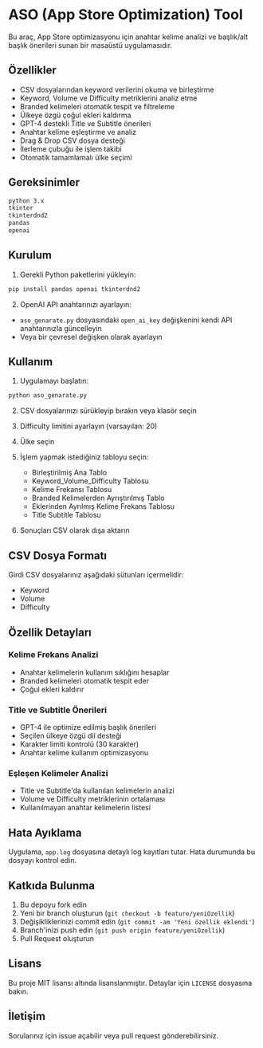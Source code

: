 # ASO (App Store Optimization) Tool

Bu araç, App Store optimizasyonu için anahtar kelime analizi ve başlık/alt başlık önerileri sunan bir masaüstü uygulamasıdır.

## Özellikler

- CSV dosyalarından keyword verilerini okuma ve birleştirme
- Keyword, Volume ve Difficulty metriklerini analiz etme
- Branded kelimeleri otomatik tespit ve filtreleme
- Ülkeye özgü çoğul ekleri kaldırma
- GPT-4 destekli Title ve Subtitle önerileri
- Anahtar kelime eşleştirme ve analiz
- Drag & Drop CSV dosya desteği
- İlerleme çubuğu ile işlem takibi
- Otomatik tamamlamalı ülke seçimi

## Gereksinimler

```bash
python 3.x
tkinter
tkinterdnd2
pandas
openai
```

## Kurulum

1. Gerekli Python paketlerini yükleyin:
```bash
pip install pandas openai tkinterdnd2
```

2. OpenAI API anahtarınızı ayarlayın:
- `aso_genarate.py` dosyasındaki `open_ai_key` değişkenini kendi API anahtarınızla güncelleyin
- Veya bir çevresel değişken olarak ayarlayın

## Kullanım

1. Uygulamayı başlatın:
```bash
python aso_genarate.py
```

2. CSV dosyalarınızı sürükleyip bırakın veya klasör seçin

3. Difficulty limitini ayarlayın (varsayılan: 20)

4. Ülke seçin

5. İşlem yapmak istediğiniz tabloyu seçin:
   - Birleştirilmiş Ana Tablo
   - Keyword_Volume_Difficulty Tablosu
   - Kelime Frekansı Tablosu
   - Branded Kelimelerden Ayrıştırılmış Tablo
   - Eklerinden Ayrılmış Kelime Frekans Tablosu
   - Title Subtitle Tablosu

6. Sonuçları CSV olarak dışa aktarın

## CSV Dosya Formatı

Girdi CSV dosyalarınız aşağıdaki sütunları içermelidir:
- Keyword
- Volume
- Difficulty

## Özellik Detayları

### Kelime Frekans Analizi
- Anahtar kelimelerin kullanım sıklığını hesaplar
- Branded kelimeleri otomatik tespit eder
- Çoğul ekleri kaldırır

### Title ve Subtitle Önerileri
- GPT-4 ile optimize edilmiş başlık önerileri
- Seçilen ülkeye özgü dil desteği
- Karakter limiti kontrolü (30 karakter)
- Anahtar kelime kullanım optimizasyonu

### Eşleşen Kelimeler Analizi
- Title ve Subtitle'da kullanılan kelimelerin analizi
- Volume ve Difficulty metriklerinin ortalaması
- Kullanılmayan anahtar kelimelerin listesi

## Hata Ayıklama

Uygulama, `app.log` dosyasına detaylı log kayıtları tutar. Hata durumunda bu dosyayı kontrol edin.

## Katkıda Bulunma

1. Bu depoyu fork edin
2. Yeni bir branch oluşturun (`git checkout -b feature/yeniOzellik`)
3. Değişikliklerinizi commit edin (`git commit -am 'Yeni özellik eklendi'`)
4. Branch'inizi push edin (`git push origin feature/yeniOzellik`)
5. Pull Request oluşturun

## Lisans

Bu proje MIT lisansı altında lisanslanmıştır. Detaylar için `LICENSE` dosyasına bakın.

## İletişim

Sorularınız için issue açabilir veya pull request gönderebilirsiniz. 
